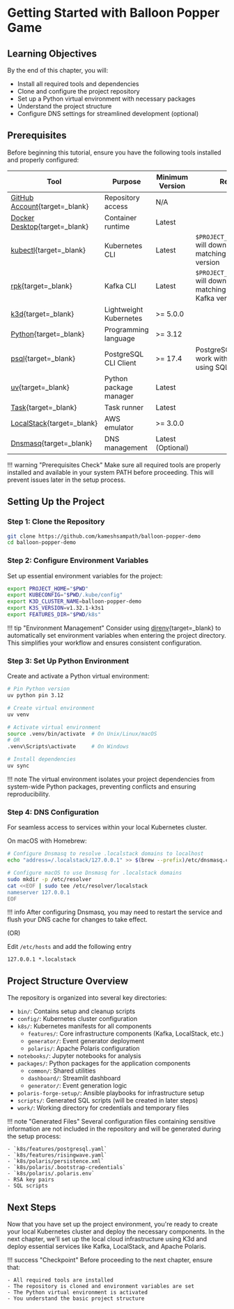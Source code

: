 # Getting Started with Balloon Popper Game

## Learning Objectives

By the end of this chapter, you will:

- Install all required tools and dependencies
- Clone and configure the project repository
- Set up a Python virtual environment with necessary packages
- Understand the project structure
- Configure DNS settings for streamlined development (optional)

## Prerequisites

Before beginning this tutorial, ensure you have the following tools installed and properly configured:

| Tool | Purpose | Minimum Version | Remarks
|------|---------|----------------|----------------|
| [GitHub Account](https://github.com/signup){target=_blank} | Repository access | N/A |
| [Docker Desktop](https://www.docker.com/products/docker-desktop/){target=_blank}  | Container runtime | Latest |
| [kubectl](https://kubernetes.io/docs/tasks/tools/#kubectl){target=_blank}  | Kubernetes CLI | Latest | `$PROJECT_HOME/setup.sh` will download latest matching the cluster version
| [rpk](https://docs.redpanda.com/current/get-started/rpk-install/){target=_blank}  | Kafka CLI | Latest | `$PROJECT_HOME/setup.sh` will download latest matching the cluster Kafka version
| [k3d](https://k3d.io/){target=_blank}  | Lightweight Kubernetes | >= 5.0.0 |
| [Python](https://www.python.org/downloads/){target=_blank}  | Programming language | >= 3.12 |
| [psql](https://wiki.postgresql.org/wiki/PostgreSQL_Clients#psql){target=_blank}  | PostgreSQL CLI Client | >= 17.4 | PostgreSQL client to work with Risingwave using SQL
| [uv](https://github.com/astral-sh/uv){target=_blank}  | Python package manager | Latest |
| [Task](https://taskfile.dev){target=_blank}  | Task runner | Latest |
| [LocalStack](https://localstack.cloud/){target=_blank}  | AWS emulator | >= 3.0.0 |
| [Dnsmasq](https://dnsmasq.org/doc.html){target=_blank}  | DNS management | Latest (Optional) |

!!! warning "Prerequisites Check"
    Make sure all required tools are properly installed and available in your system PATH before proceeding. This will prevent issues later in the setup process.

## Setting Up the Project

### Step 1: Clone the Repository

```bash
git clone https://github.com/kameshsampath/balloon-popper-demo
cd balloon-popper-demo
```

### Step 2: Configure Environment Variables

Set up essential environment variables for the project:

```bash
export PROJECT_HOME="$PWD"
export KUBECONFIG="$PWD/.kube/config"
export K3D_CLUSTER_NAME=balloon-popper-demo
export K3S_VERSION=v1.32.1-k3s1
export FEATURES_DIR="$PWD/k8s"
```

!!! tip "Environment Management"
    Consider using [direnv](https://direnv.net){target=_blank}  to automatically set environment variables when entering the project directory. This simplifies your workflow and ensures consistent configuration.

### Step 3: Set Up Python Environment

Create and activate a Python virtual environment:

```bash
# Pin Python version
uv python pin 3.12

# Create virtual environment
uv venv

# Activate virtual environment
source .venv/bin/activate  # On Unix/Linux/macOS
# OR
.venv\Scripts\activate     # On Windows

# Install dependencies
uv sync
```

!!! note
    The virtual environment isolates your project dependencies from system-wide Python packages, preventing conflicts and ensuring reproducibility.

### Step 4: DNS Configuration

For seamless access to services within your local Kubernetes cluster.

On macOS with Homebrew:

```bash
# Configure Dnsmasq to resolve .localstack domains to localhost
echo "address=/.localstack/127.0.0.1" >> $(brew --prefix)/etc/dnsmasq.conf

# Configure macOS to use Dnsmasq for .localstack domains
sudo mkdir -p /etc/resolver
cat <<EOF | sudo tee /etc/resolver/localstack
nameserver 127.0.0.1
EOF
```

!!! info
    After configuring Dnsmasq, you may need to restart the service and flush your DNS cache for changes to take effect.

(OR)

Edit `/etc/hosts` and add the following entry

```shell
127.0.0.1 *.localstack
```

## Project Structure Overview

The repository is organized into several key directories:

- `bin/`: Contains setup and cleanup scripts
- `config/`: Kubernetes cluster configuration
- `k8s/`: Kubernetes manifests for all components
  - `features/`: Core infrastructure components (Kafka, LocalStack, etc.)
  - `generator/`: Event generator deployment
  - `polaris/`: Apache Polaris configuration
- `notebooks/`: Jupyter notebooks for analysis
- `packages/`: Python packages for the application components
  - `common/`: Shared utilities
  - `dashboard/`: Streamlit dashboard
  - `generator/`: Event generation logic
- `polaris-forge-setup/`: Ansible playbooks for infrastructure setup
- `scripts/`: Generated SQL scripts (will be created in later steps)
- `work/`: Working directory for credentials and temporary files

!!! note "Generated Files"
    Several configuration files containing sensitive information are not included in the repository and will be generated during the setup process:
    
    - `k8s/features/postgresql.yaml`
    - `k8s/features/risingwave.yaml`
    - `k8s/polaris/persistence.xml`
    - `k8s/polaris/.bootstrap-credentials`
    - `k8s/polaris/.polaris.env`
    - RSA key pairs
    - SQL scripts

## Next Steps

Now that you have set up the project environment, you're ready to create your local Kubernetes cluster and deploy the necessary components. In the next chapter, we'll set up the local cloud infrastructure using K3d and deploy essential services like Kafka, LocalStack, and Apache Polaris.

!!! success "Checkpoint"
    Before proceeding to the next chapter, ensure that:
    
    - All required tools are installed
    - The repository is cloned and environment variables are set
    - The Python virtual environment is activated
    - You understand the basic project structure
